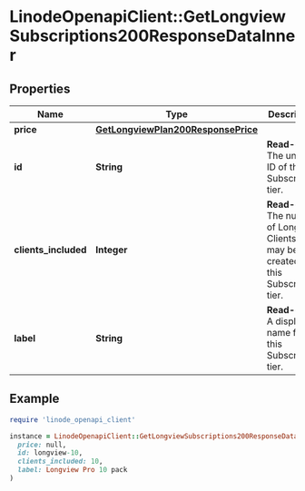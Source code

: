 # LinodeOpenapiClient::GetLongviewSubscriptions200ResponseDataInner

## Properties

| Name | Type | Description | Notes |
| ---- | ---- | ----------- | ----- |
| **price** | [**GetLongviewPlan200ResponsePrice**](GetLongviewPlan200ResponsePrice.md) |  | [optional] |
| **id** | **String** | __Read-only__ The unique ID of this Subscription tier. | [optional][readonly] |
| **clients_included** | **Integer** | __Read-only__ The number of Longview Clients that may be created with this Subscription tier. | [optional][readonly] |
| **label** | **String** | __Read-only__ A display name for this Subscription tier. | [optional][readonly] |

## Example

```ruby
require 'linode_openapi_client'

instance = LinodeOpenapiClient::GetLongviewSubscriptions200ResponseDataInner.new(
  price: null,
  id: longview-10,
  clients_included: 10,
  label: Longview Pro 10 pack
)
```

